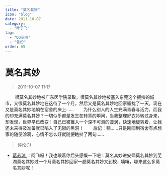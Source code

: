 ```yaml
---
title: "莫名其妙"
icon: "blog"
date: 2011-10-07
category:
  - "叶子飞"
tag:
  - "QQ空间"
  - "备份"
order: 65
---
```

# 莫名其妙

> 2011-10-07 11:17

        很莫名其妙地被广东医学院录取，很莫名其妙地被塞入东莞这个拥挤的城市，又很莫名其妙地在这待了一个月，然后又是莫名其妙地回家骚扰了一天，现在又是莫名其妙地躺在宿舍的床上……        为什么别人的人生充满青春与活力，而我的却充满莫名其妙？一切似乎都是发生在转背的瞬间，当我整理好衣衫转过身来，却发现，世界早已改变！自己已被推入一个深不可测的漩涡，快速地旋转着，让我还未来得及准备就已陷入了无限的黑洞！        后记：额……只是刚回到宿舍有点想家的随便涂鸦，心情不怎么好就随便瞎扯了两句……

> 评论(1)

* [葛苏琼 ](https://user.qzone.qq.com/1594217884)：阿飞呀！我也跟着你后头感慨一下吧：莫名其妙进安师莫名其妙到芜湖莫名其妙过一个月莫名其妙回家一趟莫名其妙又到校…嘻嘻，哪来这么多莫名其妙呢！
